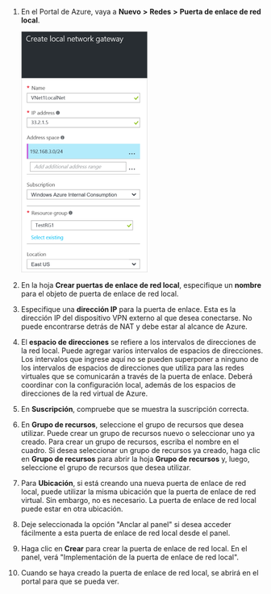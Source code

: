 1. En el Portal de Azure, vaya a **Nuevo** **>** **Redes** **>** **Puerta de enlace de red local**.

	![crear una puerta de enlace de red local](./media/vpn-gateway-add-lng-rm-portal-include/addlng250.png)

2. En la hoja **Crear puertas de enlace de red local**, especifique un **nombre** para el objeto de puerta de enlace de red local.
 
3. Especifique una **dirección IP** para la puerta de enlace. Esta es la dirección IP del dispositivo VPN externo al que desea conectarse. No puede encontrarse detrás de NAT y debe estar al alcance de Azure.

4. El **espacio de direcciones** se refiere a los intervalos de direcciones de la red local. Puede agregar varios intervalos de espacios de direcciones. Los intervalos que ingrese aquí no se pueden superponer a ninguno de los intervalos de espacios de direcciones que utiliza para las redes virtuales que se comunicarán a través de la puerta de enlace. Deberá coordinar con la configuración local, además de los espacios de direcciones de la red virtual de Azure.
 
5. En **Suscripción**, compruebe que se muestra la suscripción correcta.

6. En **Grupo de recursos**, seleccione el grupo de recursos que desea utilizar. Puede crear un grupo de recursos nuevo o seleccionar uno ya creado. Para crear un grupo de recursos, escriba el nombre en el cuadro. Si desea seleccionar un grupo de recursos ya creado, haga clic en **Grupo de recursos** para abrir la hoja **Grupo de recursos** y, luego, seleccione el grupo de recursos que desea utilizar.

7. Para **Ubicación**, si está creando una nueva puerta de enlace de red local, puede utilizar la misma ubicación que la puerta de enlace de red virtual. Sin embargo, no es necesario. La puerta de enlace de red local puede estar en otra ubicación.

8. Deje seleccionada la opción "Anclar al panel" si desea acceder fácilmente a esta puerta de enlace de red local desde el panel.

9. Haga clic en **Crear** para crear la puerta de enlace de red local. En el panel, verá "Implementación de la puerta de enlace de red local".

10. Cuando se haya creado la puerta de enlace de red local, se abrirá en el portal para que se pueda ver.

	
